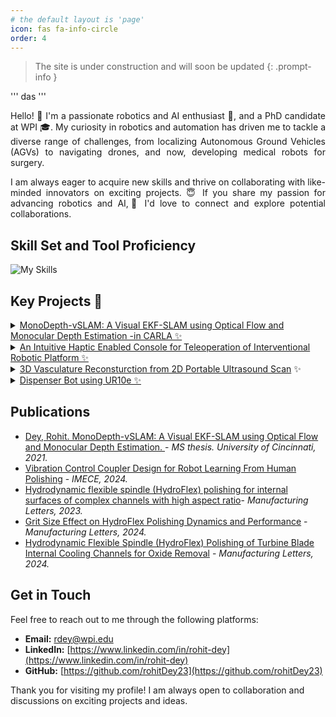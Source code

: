 ```yaml
---
# the default layout is 'page'
icon: fas fa-info-circle
order: 4
---
```

<!-- > Add Markdown syntax content to file `_tabs/about.md`{: .filepath } and it will show up on this page.
{: .prompt-tip } -->


> The site is under construction and will soon be updated {: .prompt-info }

''' 
das
'''

<div style="text-align: justify"> <p> Hello! 👋 I'm a passionate robotics and AI enthusiast 🤖, and a PhD candidate at WPI 🎓. My curiosity in robotics and automation has driven me to tackle a diverse range of challenges, from localizing Autonomous Ground Vehicles (AGVs) to navigating drones, and now, developing medical robots for surgery.</p>

<p>I am always eager to acquire new skills and thrive on collaborating with like-minded innovators on exciting projects. 😇 If you share my passion for advancing robotics and AI,🤝 I'd love to connect and explore potential collaborations.</p>

</div>

## Skill Set and Tool Proficiency

![My Skills](https://skillicons.dev/icons?i=python,cpp,matlab,pytorch,opencv,tensorflow,ros,docker,github)

## Key Projects 🔭 

<details>
<summary><a href="#"> MonoDepth-vSLAM: A Visual EKF-SLAM using Optical Flow and Monocular Depth Estimation -in CARLA  ✨</a></summary> 
    
- Developed an algorithm to address the drawbacks of monocular-SLAM.
- Used concepts of Optical Flow in EKF 
- Estimated Depth of features from single Image with help of Deep Neural Network
</details>

<details>
<summary><a href="#">An Intuitive Haptic Enabled Console for Teleoperation of Interventional Robotic Platform ✨</a></summary>

- Designed and Modeled a Teleoperated Neuro-interventional Robotic Platform for guidewire and catheter naviagtion
- Implemented Field Oriented Control (FOC) for contorlling multiple BLDC motors wirelessly with micro-Ros.
- Developed Ros2 plugin for real-time motion mapping with Electro-Magnetic Tracking Sensors. 
</details>

<details>
<summary><a href="#"> 3D Vasculature Reconsturction from 2D Portable Ultrasound Scan</a> ✨</summary>

- Developed an algorithm to reconstruct 3D vasculature from 2D ultrasound scans without dissrupting the normal medical procedure.
- Leveraged UCO-SLAM with RGBD images for tracking the ultrasound probe.
- Conducted clinical trials and tested the efficacy of the system. 
</details>

<details>
<summary><a href="#">Dispenser Bot using UR10e ✨</a></summary>    

- Developed a Dispenser Bot with UR10e for automated dispensing and mixing of chemicals for versatile application as per need.
- Used Modbus TCP/IP and serial RS485 for real-time communication protocol to interact with different sensors
- Developed a software application with a friendly UI to directly communicate with the dispenser bot to carry out high-level functions.
</details>

## Publications 

-  [Dey, Rohit. MonoDepth-vSLAM: A Visual EKF-SLAM using Optical Flow and Monocular Depth Estimation. ](https://www.proquest.com/docview/2717107920?pq-origsite=gscholar&fromopenview=true&sourcetype=Dissertations%20&%20Theses) - *MS thesis. University of Cincinnati, 2021.*
-  [Vibration Control Coupler Design for Robot Learning From Human Polishing](link) - *IMECE, 2024.*
- [Hydrodynamic flexible spindle (HydroFlex) polishing for internal surfaces of complex channels with high aspect ratio](https://www.sciencedirect.com/science/article/pii/S2213846323001529)- *Manufacturing Letters, 2023.*
- [Grit Size Effect on HydroFlex Polishing Dynamics and Performance](link) - *Manufacturing Letters, 2024.*
-  [Hydrodynamic Flexible Spindle (HydroFlex) Polishing of Turbine Blade Internal Cooling Channels for Oxide Removal](link) - *Manufacturing Letters, 2024.*


## Get in Touch

Feel free to reach out to me through the following platforms:

- **Email:** [rdey@wpi.edu](mailto:rdey@wpi.edu)
- **LinkedIn:** [https://www.linkedin.com/in/rohit-dey](https://www.linkedin.com/in/rohit-dey)
- **GitHub:** [https://github.com/rohitDey23](https://github.com/rohitDey23)

Thank you for visiting my profile! I am always open to collaboration and discussions on exciting projects and ideas.
